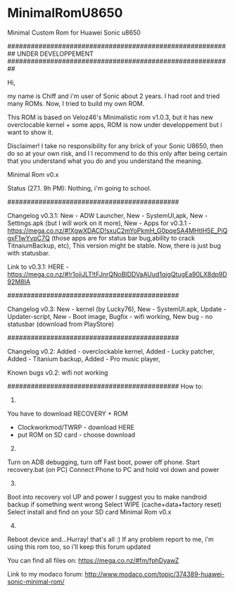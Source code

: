 # MinimalRomU8650
Minimal Custom Rom for Huawei Sonic u8650

##########################################################
UNDER DEVELOPPEMENT
##########################################################



Hi,

my name is Chiff and i'm user of Sonic about 2 years. I had root and tried many ROMs. Now, I tried to build my own ROM.

This ROM is based on Veloz46's Minimalistic rom v1.0.3,
but it has new overclocable kernel + some apps,
ROM is now under developpement but i want to show it.

Disclaimer!
I take no responsibility for any brick of your Sonic U8650, then do so at your own risk, and I I recommend to do this only after being certain that you understand what you do and you understand the meaning.

Minimal Rom v0.x 

Status (27.1. 9h PM): Nothing, i'm going to school.

############################################

Changelog v0.3.1: 
New - ADW Launcher, 
New - SystemUI,apk, 
New - Settings.apk
(but I will work on it more), 
New - Apps for v0.3.1 - https://mega.co.nz/#!XgwXDACD!sxuC2mYoPkmH_G0pqeSA4MHtlH5E_PiQgxF1wYvpC7Q 
(those apps are for status bar bug,ability to crack TitnaiumBackup, etc), 
This version might be stable. 
Now, there is just bug with statusbar. 

Link to v0.3.1:
HERE - https://mega.co.nz/#!r1ojiJLT!tFJnrQNoBlDDVaAUud1qjgQtugEa90LX8dp9D92M8IA

############################################

Changelog v0.3:
New - kernel (by Lucky76), 
New - SystemUI.apk, 
Update - Updater-script, 
New - Boot image, 
Bugfix - wifi working, 
New bug - no statusbar
(download from PlayStore)


############################################

Changelog v0.2:
Added - overclockable kernel, 
Added - Lucky patcher, 
Added - Titanium backup, 
Added - Pro music player, 

Known bugs v0.2:
wifi not working


############################################
How to:

1.
You have to download RECOVERY + ROM
- Clockworkmod/TWRP - download HERE
- put ROM on SD card - choose download

2.
Turn on ADB debugging, turn off Fast boot, power off phone.
Start recovery.bat (on PC)
Connect Phone to PC and hold vol down and power

3.
Boot into recovery vol UP and power
I suggest you to make nandroid backup if something went wrong
Select WIPE (cache+data+factory reset)
Select install and find on your SD card Minimal Rom v0.x

4.
Reboot device and...Hurray! that's all  :)
If any problem report to me, i'm using this rom too,
so i'll keep this  forum updated


You can find all files on:
https://mega.co.nz/#fm/fphDyawZ

Link to my modaco forum:
http://www.modaco.com/topic/374389-huawei-sonic-minimal-rom/
